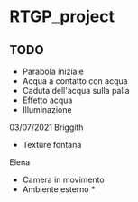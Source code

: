 # RTGP_project

## TODO

- Parabola iniziale
- Acqua a contatto con acqua
- Caduta dell'acqua sulla palla
- Effetto acqua
- Illuminazione


03/07/2021
Briggith
- Texture fontana

Elena
- Camera in movimento
- Ambiente esterno *